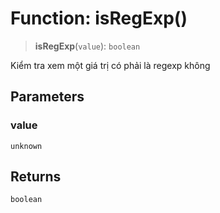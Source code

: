 # Function: isRegExp()

> **isRegExp**(`value`): `boolean`

Kiểm tra xem một giá trị có phải là regexp không

## Parameters

### value

`unknown`

## Returns

`boolean`
